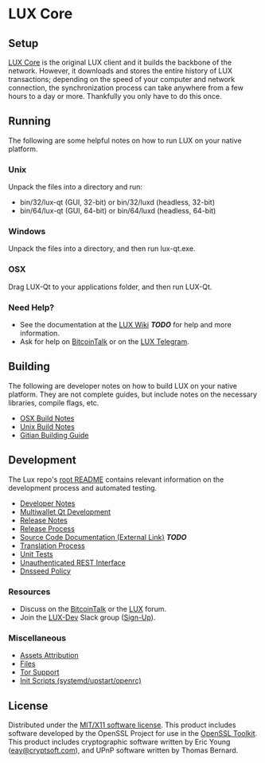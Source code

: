 LUX Core
=====================

Setup
---------------------
[LUX Core](http://luxcore.io) is the original LUX client and it builds the backbone of the network. However, it downloads and stores the entire history of LUX transactions; depending on the speed of your computer and network connection, the synchronization process can take anywhere from a few hours to a day or more. Thankfully you only have to do this once.

Running
---------------------
The following are some helpful notes on how to run LUX on your native platform.

### Unix

Unpack the files into a directory and run:

- bin/32/lux-qt (GUI, 32-bit) or bin/32/luxd (headless, 32-bit)
- bin/64/lux-qt (GUI, 64-bit) or bin/64/luxd (headless, 64-bit)

### Windows

Unpack the files into a directory, and then run lux-qt.exe.

### OSX

Drag LUX-Qt to your applications folder, and then run LUX-Qt.

### Need Help?

* See the documentation at the [LUX Wiki](https://github.com/216k155/lux/wiki) ***TODO***
for help and more information.
* Ask for help on [BitcoinTalk](https://bitcointalk.org/index.php?topic=2254046.0) or on the [LUX Telegram](https://t.me/LUXcoinOfficialChat).

Building
---------------------
The following are developer notes on how to build LUX on your native platform. They are not complete guides, but include notes on the necessary libraries, compile flags, etc.

- [OSX Build Notes](build-osx.md)
- [Unix Build Notes](build-unix.md)
- [Gitian Building Guide](gitian-building.md)

Development
---------------------
The Lux repo's [root README](https://github.com/LUX-Project/LUX/blob/master/README.md) contains relevant information on the development process and automated testing.

- [Developer Notes](developer-notes.md)
- [Multiwallet Qt Development](multiwallet-qt.md)
- [Release Notes](release-notes.md)
- [Release Process](release-process.md)
- [Source Code Documentation (External Link)](https://dev.visucore.com/bitcoin/doxygen/) ***TODO***
- [Translation Process](translation_process.md)
- [Unit Tests](unit-tests.md)
- [Unauthenticated REST Interface](REST-interface.md)
- [Dnsseed Policy](dnsseed-policy.md)

### Resources

* Discuss on the [BitcoinTalk](https://bitcointalk.org/index.php?topic=1262920.0) or the [LUX](http://forum.lux.org/) forum.
* Join the [LUX-Dev](https://lux-dev.slack.com/) Slack group ([Sign-Up](https://lux-dev.herokuapp.com/)).

### Miscellaneous
- [Assets Attribution](assets-attribution.md)
- [Files](files.md)
- [Tor Support](tor.md)
- [Init Scripts (systemd/upstart/openrc)](init.md)

License
---------------------
Distributed under the [MIT/X11 software license](http://www.opensource.org/licenses/mit-license.php).
This product includes software developed by the OpenSSL Project for use in the [OpenSSL Toolkit](https://www.openssl.org/). This product includes
cryptographic software written by Eric Young ([eay@cryptsoft.com](mailto:eay@cryptsoft.com)), and UPnP software written by Thomas Bernard.
